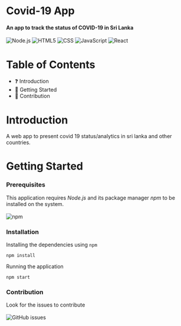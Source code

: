 <h1 align="left">
Covid-19 App
</h1>
<h4 align="left">
An app to track the status of COVID-19 in Sri Lanka 
</h4>

![Node.js](https://img.shields.io/badge/-Node.js-333333?style=flat&logo=node.js)
![HTML5](https://img.shields.io/badge/-HTML5-333333?style=flat&logo=HTML5)
![CSS](https://img.shields.io/badge/-CSS-333333?style=flat&logo=CSS3&logoColor=1572B6)
![JavaScript](https://img.shields.io/badge/-JavaScript-333333?style=flat&logo=javascript)
![React](https://img.shields.io/badge/-React-333333?style=flat&logo=react)

# Table of Contents

- :question: Introduction
- :rocket: Getting Started
- :clap: Contribution

# Introduction

A web app to present covid 19 status/analytics in sri lanka and other countries.

# Getting Started

### Prerequisites

This application requires _Node.js_ and its package manager _npm_ to be installed on the system.
<br></br>
![npm](https://img.shields.io/npm/v/npm?style=plastic) 

### Installation

Installing the dependencies using `npm`

```node
npm install
```

Running the application

```node
npm start
```
### Contribution
Look for the issues to contribute
<br></br>
![GitHub issues](https://img.shields.io/github/issues/SupunHD96/SLCovidApp)
